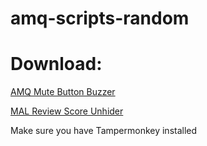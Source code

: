 # amq-scripts-random

# Download:
[AMQ Mute Button Buzzer](https://github.com/bobthesheriff/amq-scripts-random/raw/main/amqMuteBuzzer.user.js)

[MAL Review Score Unhider](https://github.com/bobthesheriff/amq-scripts-random/raw/main/MALReviewScore.user.js)

Make sure you have Tampermonkey installed
